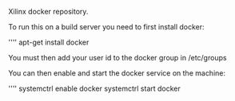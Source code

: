 Xilinx docker repository.

To run this on a build server you need to first install docker:

''''
   apt-get install docker

You must then add your user id to the docker group in /etc/groups

You can then enable and start the docker service on the machine:

''''
   systemctrl enable docker
   systemctrl start docker

